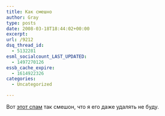 ```yaml
---
title: Как смешно
author: Gray
type: posts
date: 2008-03-18T18:44:02+00:00
excerpt:
url: /9212
dsq_thread_id:
  - 5132281
esml_socialcount_LAST_UPDATED:
  - 1497270126
essb_cache_expire:
  - 1614922326
categories:
  - Uncategorized

---
```








Вот <a href="http://www.searchengines.ru/blog/archives/005418.html#comment-106070" target="_blank">этот спам</a> так смешон, что я его даже удалять не буду.